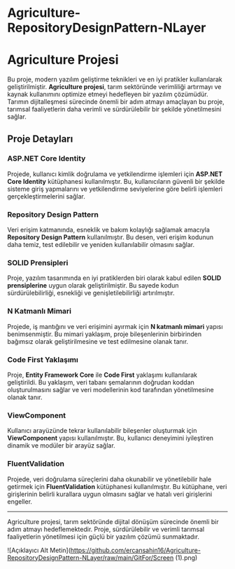 # Agriculture-RepositoryDesignPattern-NLayer


# Agriculture Projesi

Bu proje, modern yazılım geliştirme teknikleri ve en iyi pratikler kullanılarak geliştirilmiştir. **Agriculture projesi**, tarım sektöründe verimliliği artırmayı ve kaynak kullanımını optimize etmeyi hedefleyen bir yazılım çözümüdür. Tarımın dijitalleşmesi sürecinde önemli bir adım atmayı amaçlayan bu proje, tarımsal faaliyetlerin daha verimli ve sürdürülebilir bir şekilde yönetilmesini sağlar.

## Proje Detayları

### ASP.NET Core Identity
Projede, kullanıcı kimlik doğrulama ve yetkilendirme işlemleri için **ASP.NET Core Identity** kütüphanesi kullanılmıştır. Bu, kullanıcıların güvenli bir şekilde sisteme giriş yapmalarını ve yetkilendirme seviyelerine göre belirli işlemleri gerçekleştirmelerini sağlar.

### Repository Design Pattern
Veri erişim katmanında, esneklik ve bakım kolaylığı sağlamak amacıyla **Repository Design Pattern** kullanılmıştır. Bu desen, veri erişim kodunun daha temiz, test edilebilir ve yeniden kullanılabilir olmasını sağlar.

### SOLID Prensipleri
Proje, yazılım tasarımında en iyi pratiklerden biri olarak kabul edilen **SOLID prensiplerine** uygun olarak geliştirilmiştir. Bu sayede kodun sürdürülebilirliği, esnekliği ve genişletilebilirliği artırılmıştır.

### N Katmanlı Mimari
Projede, iş mantığını ve veri erişimini ayırmak için **N katmanlı mimari** yapısı benimsenmiştir. Bu mimari yaklaşım, proje bileşenlerinin birbirinden bağımsız olarak geliştirilmesine ve test edilmesine olanak tanır.

### Code First Yaklaşımı
Proje, **Entity Framework Core** ile **Code First** yaklaşımı kullanılarak geliştirildi. Bu yaklaşım, veri tabanı şemalarının doğrudan koddan oluşturulmasını sağlar ve veri modellerinin kod tarafından yönetilmesine olanak tanır.

### ViewComponent
Kullanıcı arayüzünde tekrar kullanılabilir bileşenler oluşturmak için **ViewComponent** yapısı kullanılmıştır. Bu, kullanıcı deneyimini iyileştiren dinamik ve modüler bir arayüz sağlar.

### FluentValidation
Projede, veri doğrulama süreçlerini daha okunabilir ve yönetilebilir hale getirmek için **FluentValidation** kütüphanesi kullanılmıştır. Bu kütüphane, veri girişlerinin belirli kurallara uygun olmasını sağlar ve hatalı veri girişlerini engeller.

---

Agriculture projesi, tarım sektöründe dijital dönüşüm sürecinde önemli bir adım atmayı hedeflemektedir. Proje, sürdürülebilir ve verimli tarımsal faaliyetlerin yönetilmesi için güçlü bir yazılım çözümü sunmaktadır.




![Açıklayıcı Alt Metin](https://github.com/ercansahin16/Agriculture-RepositoryDesignPattern-NLayer/raw/main/GitFor/Screen (1).png)
